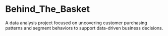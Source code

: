 # Behind_The_Basket
A data analysis project focused on uncovering customer purchasing patterns and segment behaviors to support data-driven business decisions.
